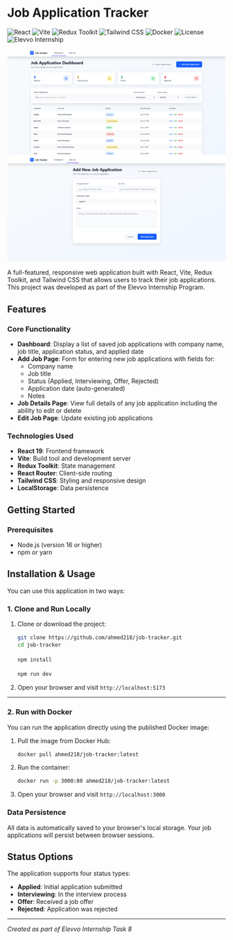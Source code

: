 # Job Application Tracker

![React](https://img.shields.io/badge/React-19-blue?logo=react)
![Vite](https://img.shields.io/badge/Vite-4.0+-purple?logo=vite)
![Redux Toolkit](https://img.shields.io/badge/Redux%20Toolkit-2.0+-764abc?logo=redux)
![Tailwind CSS](https://img.shields.io/badge/TailwindCSS-4.0+-38b2ac?logo=tailwindcss)
![Docker](https://img.shields.io/badge/Docker-ready-blue?logo=docker)
![License](https://img.shields.io/badge/license-MIT-green)
![Elevvo Internship](https://img.shields.io/badge/Elevvo-Internship-yellow)

![alt text](./public/dashboard.png)
![alt text](./public/add-job.png)


A full-featured, responsive web application built with React, Vite, Redux Toolkit, and Tailwind CSS that allows users to track their job applications. This project was developed as part of the Elevvo Internship Program.

## Features

### Core Functionality
- **Dashboard**: Display a list of saved job applications with company name, job title, application status, and applied date
- **Add Job Page**: Form for entering new job applications with fields for:
  - Company name
  - Job title
  - Status (Applied, Interviewing, Offer, Rejected)
  - Application date (auto-generated)
  - Notes
- **Job Details Page**: View full details of any job application including the ability to edit or delete
- **Edit Job Page**: Update existing job applications


### Technologies Used
- **React 19**: Frontend framework
- **Vite**: Build tool and development server
- **Redux Toolkit**: State management
- **React Router**: Client-side routing
- **Tailwind CSS**: Styling and responsive design
- **LocalStorage**: Data persistence

## Getting Started

### Prerequisites
- Node.js (version 16 or higher)
- npm or yarn

## Installation & Usage

You can use this application in two ways:

### 1. Clone and Run Locally

1. Clone or download the project:
   ```bash
   git clone https://github.com/ahmed218/job-tracker.git
   cd job-tracker

   npm install

   npm run dev
   ```

2. Open your browser and visit `http://localhost:5173`

---

### 2. Run with Docker

You can run the application directly using the published Docker image:

1. Pull the image from Docker Hub:
   ```bash
   docker pull ahmed218/job-tracker:latest
   ```

2. Run the container:
   ```bash
   docker run -p 3000:80 ahmed218/job-tracker:latest
   ```

3. Open your browser and visit `http://localhost:3000`

### Data Persistence
All data is automatically saved to your browser's local storage. Your job applications will persist between browser sessions.


## Status Options

The application supports four status types:
- **Applied**: Initial application submitted
- **Interviewing**: In the interview process
- **Offer**: Received a job offer
- **Rejected**: Application was rejected

---

*Created as part of Elevvo Internship Task 8*
